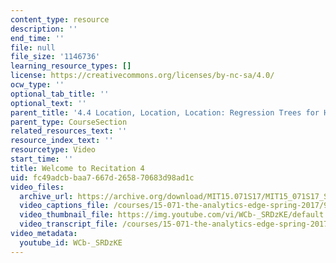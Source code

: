 ```yaml
---
content_type: resource
description: ''
end_time: ''
file: null
file_size: '1146736'
learning_resource_types: []
license: https://creativecommons.org/licenses/by-nc-sa/4.0/
ocw_type: ''
optional_tab_title: ''
optional_text: ''
parent_title: '4.4 Location, Location, Location: Regression Trees for Housing Data  (Recitation)'
parent_type: CourseSection
related_resources_text: ''
resource_index_text: ''
resourcetype: Video
start_time: ''
title: Welcome to Recitation 4
uid: fc49adcb-baa7-667d-2658-70683d98ad1c
video_files:
  archive_url: https://archive.org/download/MIT15.071S17/MIT15_071S17_Session_4.4.01_300k.mp4
  video_captions_file: /courses/15-071-the-analytics-edge-spring-2017/9f177c612b595b75a9ed8a8d9ae0196b_WCb-_SRDzKE.vtt
  video_thumbnail_file: https://img.youtube.com/vi/WCb-_SRDzKE/default.jpg
  video_transcript_file: /courses/15-071-the-analytics-edge-spring-2017/dc69f540aedf42a57f256f88a497f386_WCb-_SRDzKE.pdf
video_metadata:
  youtube_id: WCb-_SRDzKE
---
```

